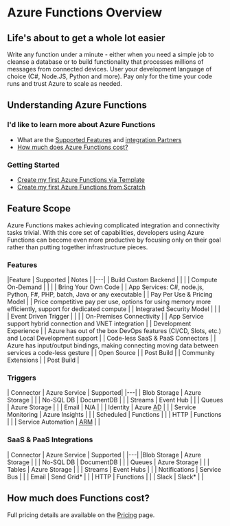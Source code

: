 # Azure Functions Overview

## Life's about to get a whole lot easier 

Write any function under a minute - either when you need a simple job to cleanse a database or to build functionality that processes millions of messages from connected devices. User your development language of choice (C#, Node.JS, Python and more). Pay only for the time your code runs and trust Azure to scale as needed.

## Understanding Azure Functions

### I'd like to learn more about Azure Functions

* What are the [Supported Features]() and [integration Partners]()
* [How much does Azure Functions cost?]()

### Getting Started

* [Create my first Azure Functions via Template]()
* [Create my first Azure Functions from Scratch]()

## Feature Scope

Azure Functions makes achieving complicated integration and connectivity tasks trivial. With this core set of capabilities, developers using Azure Functions can become even more productive by focusing only on their goal rather than putting together infrastructure pieces.

### Features

<!-- wa-check wa-cancel -->

|Feature | Supported | Notes |
|---|
| Build Custom Backend | <span class="wa-check wa-check-green"></span> | |
| Compute On-Demand | <span class="wa-check wa-check-green"></span> | |
| Bring Your Own Code | <span class="wa-check wa-check-green"></span> | App Services: C#, node.js, Python, F#, PHP, batch, Java or any executable |
| Pay Per Use & Pricing Model | <span class="wa-check wa-check-green"></span> | Price competitive pay per use, options for using memory more efficiently, support for dedicated compute |
| Integrated Security Model | <span class="wa-cancel"></span> | |
| Event Driven Trigger | <span class="wa-check wa-check-green"></span> | |
| On-Premises Connectivity | <span class="wa-check wa-check-green"></span> | App Service support hybrid connection and VNET integration |
| Development Experience | <span class="wa-check wa-check-green"></span> | Azure has out of the box DevOps features (CI/CD, Slots, etc.) and Local Development support |
| Code-less SaaS & PaaS Connectors | <span class="wa-check wa-check-green"></span> | Azure has input/output bindings, making connecting moving data between services a code-less gesture |
| Open Source | <span class="wa-check wa-check-green"></span> | Post Build |
| Community Extensions | <span class="wa-check wa-check-green"></span> | Post Build |

### Triggers

| Connector | Azure Service | Supported|
|---|
| Blob Storage | Azure Storage | <span class="wa-check wa-check-green"></span> |
| No-SQL DB | DocumentDB | <span class="wa-check wa-check-green"></span> |
| Streams | Event Hub | <span class="wa-check wa-check-green"></span> |
| Queues | Azure Storage | <span class="wa-check wa-check-green"></span> |
| Email | N/A | <span class="wa-cancel"></span> |
| Identity | Azure <abbr title="Active Directory">AD</abbr> | <span class="wa-cancel"></span> |
| Service Monitoring | Azure Insights | <span class="wa-check wa-check-green"></span> |
| Scheduled | Functions | <span class="wa-check wa-check-green"></span> |
| HTTP | Functions | <span class="wa-check wa-check-green"></span> |
| Service Automation | <abbr title="Azure Resource Manager">ARM</abbr> | <span class="wa-check wa-check-green"></span> |

### SaaS & PaaS Integrations

| Connector | Azure Service | Supported |
|---|
|Blob Storage | Azure Storage | <span class="wa-check wa-check-green"></span> |
| No-SQL DB | DocumentDB | <span class="wa-check wa-check-green"></span> |
| Queues | Azure Storage | <span class="wa-check wa-check-green"></span> |
| Tables | Azure Storage | <span class="wa-check wa-check-green"></span> |
| Streams | Event Hubs | <span class="wa-check wa-check-green"></span> |
| Notifications | Service Bus | <span class="wa-check wa-check-green"></span> |
| Email | Send Grid* | <span class="wa-check wa-check-green"></span> |
| HTTP | Functions | <span class="wa-check wa-check-green"></span> |
| Slack | Slack* | <span class="wa-check wa-check-green"></span> |

## How much does Functions cost?

Full pricing details are available on the [Pricing]() page.
